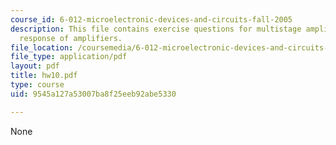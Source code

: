 ```yaml
---
course_id: 6-012-microelectronic-devices-and-circuits-fall-2005
description: This file contains exercise questions for multistage amplifiers, frequency
  response of amplifiers.
file_location: /coursemedia/6-012-microelectronic-devices-and-circuits-fall-2005/9545a127a53007ba8f25eeb92abe5330_hw10.pdf
file_type: application/pdf
layout: pdf
title: hw10.pdf
type: course
uid: 9545a127a53007ba8f25eeb92abe5330

---
```

None